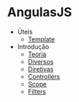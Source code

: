 # AngulasJS

- Úteis
    - [Template](estudos/template.md)
- Introdução
    - [Teoria](estudos/teoria.md)
    - [Diversos](estudos/diversos.md)
    - [Diretivas](estudos/diretivas.md)
    - [Controllers](estudos/controllers.md)
    - [Scope](estudos/scope.md)
    - [Filters](estudos/filters.md)
